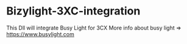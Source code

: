 # Bizylight-3XC-integration
This Dll will integrate Busy Light for 3CX More info about busy light =>  https://www.busylight.com
